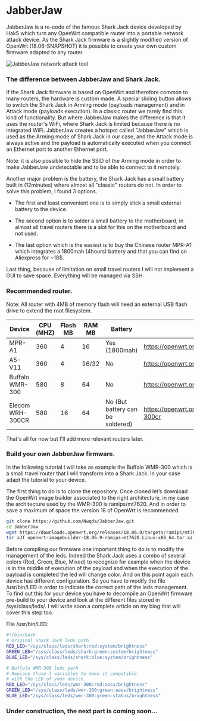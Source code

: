 
# JabberJaw

JabberJaw is a re-code of the famous Shark Jack device developed by Hak5 which turn any OpenWrt compatible router into a portable network attack device.
As the Shark Jack firmware is a slightly modified version of OpenWrt (18.06-SNAPSHOT) it is possible to create your own custom firmware adapted to any router.

![JabberJaw network attack tool](https://i.ibb.co/QCxmTjW/jabberjaw.png)

### The difference between JabberJaw and Shark Jack.

If the Shark Jack firmware is based on OpenWrt and therefore common to many routers, the hardware is custom made. A special sliding button allows to switch the Shark Jack in Arming mode (payloads management) and in Attack mode (payloads execution). In a classic router we rarely find this kind of functionality. But where JabberJaw makes the difference is that it uses the router's WiFi, where Shark Jack is limited because there is no integrated WiFi. JabberJaw creates a hotspot called "JabberJaw" which is used as the Arming mode of Shark Jack in our case, and the Attack mode is always active and the payload is automatically executed when you connect an Ethernet port to another Ethernet port.

Note: it is also possible to hide the SSID of the Arming mode in order to make JabberJaw undetectable and to be able to connect to it remotely.

Another major problem is the battery, the Shark Jack has a small battery built in (12minutes) where almost all "classic" routers do not. In order to solve this problem, I found 3 options.

 - The first and least convenient one is to simply stick a small
   external battery to the device.
   
  -  The second option is to solder a small battery to the motherboard, in
   almost all travel routers there is a slot for this on the motherboard
   and not used.
   
  -   The last option which is the easiest is to buy the Chinese router
   MPR-A1 which integrates a 1800mah (4hours) battery and that you can
   find on Aliexpress for ~18$.

Last thing, because of limitation on small travel routers I will not implement a GUI to save space. Everything will be managed via SSH. 

### Recommended router.
Note: All router with 4MB of memory flash will need an external USB flash drive to extend the root filesystem. 

Device         | CPU (MHZ)         | Flash MB| RAM MB | Battery | More info|
-------------| -----------| -----------| -----------| -----------|-----------|
MPR-A1 | 360 |4|16|Yes (1800mah)|https://openwrt.org/toh/hame/mpr-a1
A5-V11 | 360 |4|16/32|No|https://openwrt.org/toh/unbranded/a5-v11
Buffalo WMR-300 | 580 |8|64|No|https://openwrt.org/toh/buffalo/wmr-300
Elecom WRH-300CR | 580 |16|64|No (But battery can be soldered)|https://openwrt.org/toh/hwdata/elecom/elecom_wrh-300cr

That's all for now but I'll add more relevant routers later. 

### Build your own JabberJaw firmware.

In the following tutorial I will take as example the Buffalo WMR-300 which is a small travel router that I will transform into a Shark Jack. In your case adapt the tutorial to your device.

The first thing to do is to clone the repository. Once cloned let’s download the OpenWrt image builder associated to the right architecture, in my case the architecture used by the WMR-300 is ramips/mt7620. And in order to save a maximum of space the version 18 of OpenWrt is recommended.
```bash
git clone https://github.com/Nwqda/JabberJaw.git
cd JabberJaw
wget https://downloads.openwrt.org/releases/18.06.9/targets/ramips/mt7620/openwrt-imagebuilder-18.06.9-ramips-mt7620.Linux-x86_64.tar.xz
tar xJf openwrt-imagebuilder-18.06.9-ramips-mt7620.Linux-x86_64.tar.xz
```

Before compiling our firmware one important thing to do is to modify the management of the leds. Indeed the Shark Jack uses a combo of several colors (Red, Green, Blue, Mixed) to recognize for example when the device is in the middle of execution of the payload and when the execution of the payload is completed the led will change color. And on this point again each device has different configuration. So you have to modify the file /usr/bin/LED in order to indicate the correct path of the leds management. To find out this for your device you have to decompile an OpenWrt firmware pre-build to your device and look at the different files stored in /sys/class/leds/.
I will write soon a complete article on my blog that will cover this step too.

File /usr/bin/LED:
```bash
#!/bin/bash
# Original Shark Jack leds path
RED_LED="/sys/class/leds/shark:red:system/brightness"
GREEN_LED="/sys/class/leds/shark:green:system/brightness"
BLUE_LED="/sys/class/leds/shark:blue:system/brightness"

# Buffalo WMR-300 leds path
# Replace those 3 variables to make it compatible 
# with the LED of your device.
RED_LED="/sys/class/leds/wmr-300:red:aoss/brightness"
GREEN_LED="/sys/class/leds/wmr-300:green:aoss/brightness"
BLUE_LED="/sys/class/leds/wmr-300:green:status/brightness"
```

### Under construction, the next part is coming soon...